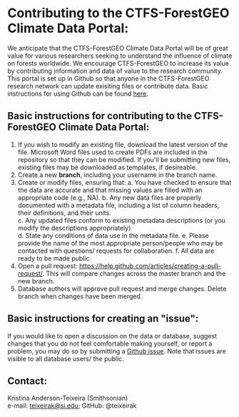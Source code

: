 # Contributing to the CTFS-ForestGEO Climate Data Portal: 

We anticipate that the CTFS-ForestGEO Climate Data Portal will be of great value for various researchers seeking to understand the influence of climate on forests worldwide. We encourage CTFS-ForestGEO to increase its value by contributing information and data of value to the research community. This portal is set up in Github so that anyone in the CTFS-ForestGEO research network can update exisiting files or contribute data. Basic instructions for using Github can be found [here](https://guides.github.com/activities/hello-world/).

## Basic instructions for contributing to the CTFS-ForestGEO Climate Data Portal: 
1.	If you wish to modify an existing file, download the latest version of the file. Microsoft Word files used to create PDFs are included in the repository so that they can be modified. If you'll be submitting new files, existing files may be downloaded as templates, if desireable.
2.	Create a new **branch**, including your username in the branch name.  
3.	Create or modify files, ensuring that: 
    a.	You have checked to ensure that the data are accurate and that missing values are filled with an appropriate code (e.g., NA).
    b.  Any new data files are properly documented with a metadata file, including a list of column headers, their definitions, and their units.  
    c.	Any updated files conform to existing metadata descriptions (or you modify the descriptions appropriately)  
    d.	State any conditions of data use in the metadata file.
    e.  Please provide the name of the most appropriate person/people who may be contacted with questions/ requests for collaboration. 
    f.	All data are ready to be made public.   
4.	Open a pull request: https://help.github.com/articles/creating-a-pull-request/. This will compare changes across the master branch and the new branch.  
5.	Database authors will approve pull request and merge changes. Delete branch when changes have been merged.  

## Basic instructions for creating an "issue":
If you would like to open a discussion on the data or database, suggest changes that you do not feel comfortable making yourself, or report a problem, you may do so by submitting a [Github issue](https://help.github.com/articles/creating-an-issue/). Note that issues are visible to all database users/ the public.

## Contact:
Kristina Anderson-Teixeira (Smithsonian)  
e-mail: teixeirak@si.edu; GitHub: @teixeirak
